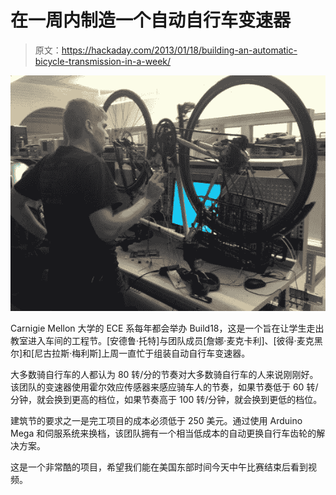 # 在一周内制造一个自动自行车变速器

> 原文：<https://hackaday.com/2013/01/18/building-an-automatic-bicycle-transmission-in-a-week/>

![1](img/6a0525619347910a6214ebcbe6ecc5a3.png)

Carnigie Mellon 大学的 ECE 系每年都会举办 Build18，这是一个旨在让学生走出教室进入车间的工程节。[安德鲁·托特]与团队成员[詹娜·麦克卡利]、[彼得·麦克黑尔]和[尼古拉斯·梅利斯]上周一直忙于组装自动自行车变速器。

大多数骑自行车的人都认为 80 转/分的节奏对大多数骑自行车的人来说刚刚好。该团队的变速器使用霍尔效应传感器来感应骑车人的节奏，如果节奏低于 60 转/分钟，就会换到更高的档位，如果节奏高于 100 转/分钟，就会换到更低的档位。

建筑节的要求之一是完工项目的成本必须低于 250 美元。通过使用 Arduino Mega 和伺服系统来换档，该团队拥有一个相当低成本的自动更换自行车齿轮的解决方案。

这是一个非常酷的项目，希望我们能在美国东部时间今天中午比赛结束后看到视频。